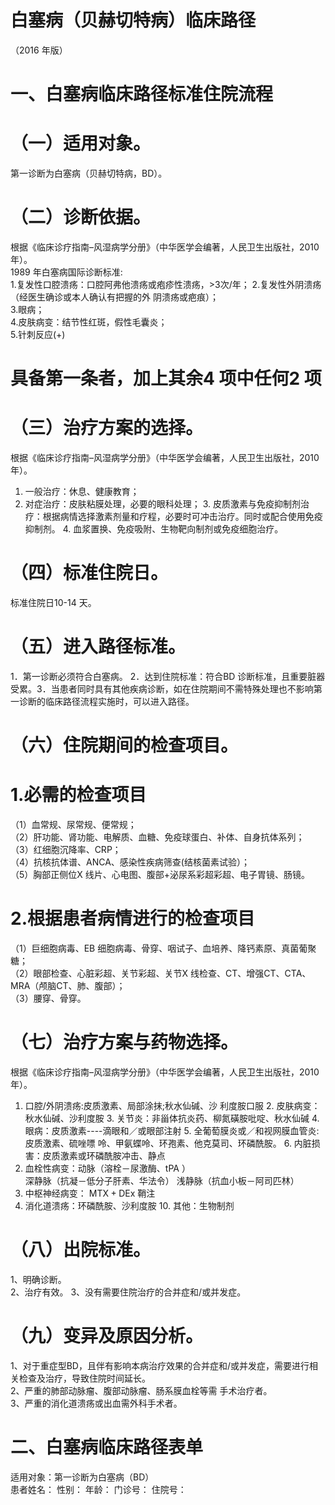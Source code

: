 # 白塞病（贝赫切特病）临床路径  
（2016 年版）  
# 一、白塞病临床路径标准住院流程  
# （一）适用对象。  
第一诊断为白塞病（贝赫切特病，BD）。  
# （二）诊断依据。  
根据《临床诊疗指南–风湿病学分册》（中华医学会编著，人民卫生出版社，2010 年）。  
1989 年白塞病国际诊断标准:  
1.复发性口腔溃疡：口腔阿弗他溃疡或疱疹性溃疡，>3次/年； 2.复发性外阴溃疡 （经医生确诊或本人确认有把握的外 阴溃疡或疤痕）；  
3.眼病；  
4.皮肤病变：结节性红斑，假性毛囊炎；  
5.针刺反应$(+)$  
# 具备第一条者，加上其余4 项中任何2 项  
# （三）治疗方案的选择。  
根据《临床诊疗指南–风湿病学分册》（中华医学会编著，人民卫生出版社，2010 年）。  
1. 一般治疗：休息、健康教育；  
2. 对症治疗：皮肤粘膜处理，必要的眼科处理； 3. 皮质激素与免疫抑制剂治疗：根据病情选择激素剂量和疗程，必要时可冲击治疗。同时或配合使用免疫抑制剂。 4. 血浆置换、免疫吸附、生物靶向制剂或免疫细胞治疗。  
# （四）标准住院日。  
标准住院日10-14 天。  
# （五）进入路径标准。  
1．第一诊断必须符合白塞病。 2．达到住院标准：符合BD 诊断标准，且重要脏器受累。3．当患者同时具有其他疾病诊断，如在住院期间不需特殊处理也不影响第一诊断的临床路径流程实施时，可以进入路径。  
# （六）住院期间的检查项目。  
# 1.必需的检查项目  
（1）血常规、尿常规、便常规；  
（2）肝功能、肾功能、电解质、血糖、免疫球蛋白、补体、自身抗体系列；  
（3）红细胞沉降率、CRP；  
（4）抗核抗体谱、ANCA、感染性疾病筛查(结核菌素试验）；  
（5）胸部正侧位X 线片、心电图、腹部+泌尿系彩超彩超、电子胃镜、肠镜。  
# 2.根据患者病情进行的检查项目  
（1）巨细胞病毒、EB 细胞病毒、骨穿、咽试子、血培养、降钙素原、真菌葡聚糖；  
（2）眼部检查、心脏彩超、关节彩超、关节X 线检查、CT、增强CT、CTA、MRA（颅脑CT、肺、腹部）；  
（3）腰穿、骨穿。  
# （七）治疗方案与药物选择。  
根据《临床诊疗指南–风湿病学分册》（中华医学会编著，人民卫生出版社，2010 年）。  
1.   口腔/外阴溃疡:皮质激素、局部涂抹;秋水仙碱、沙 利度胺口服 2.   皮肤病变：秋水仙碱、沙利度胺  3.   关节炎：非甾体抗炎药、柳氮磺胺吡啶、秋水仙碱  4. 眼病：皮质激素----滴眼和／或眼部注射 5.   全葡萄膜炎或／和视网膜血管炎:皮质激素、硫唑嘌 呤、甲氨蝶呤、环孢素、他克莫司、环磷酰胺。   6. 内脏损害：皮质激素或环磷酰胺冲击、静点  
7. 血栓性病变：动脉（溶栓－尿激酶、tPA ）  
深静脉（抗凝－低分子肝素、华法令）               浅静脉（抗血小板－阿司匹林）  
8.   中枢神经病变： $\mathrm{MTX+DEx}$   鞘注  
9.   消化道溃疡：环磷酰胺、沙利度胺   10. 其他：生物制剂  
# （八）出院标准。  
1、明确诊断。  
2、治疗有效。 3、没有需要住院治疗的合并症和/或并发症。  
# （九）变异及原因分析。  
1、对于重症型BD，且伴有影响本病治疗效果的合并症和/或并发症，需要进行相关检查及治疗，导致住院时间延长。  
2、严重的肺部动脉瘤、腹部动脉瘤、肠系膜血栓等需 手术治疗者。  
3、严重的消化道溃疡或出血需外科手术者。  
# 二、白塞病临床路径表单  
适用对象：第一诊断为白塞病（BD）  
患者姓名：         性别：      年龄：        门诊号：         住院号：  
